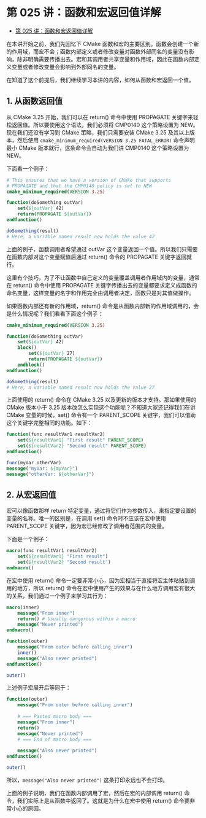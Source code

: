 # 第 025 讲：函数和宏返回值详解
- [第 025 讲：函数和宏返回值详解](#第-025-讲函数和宏返回值详解)

在本讲开始之前，我们先回忆下 CMake 函数和宏的主要区别。函数会创建一个新的作用域，而宏不会；函数内部定义或者修改变量对函数外部同名的变量没有影响，除非明确需要传播出去。宏和其调用者共享变量和作用域，因此在函数内部定义变量或者修改变量会影响到外部同名的变量。

在知道了这个前提后，我们继续学习本讲的内容，如何从函数和宏返回一个值。

## 1. 从函数返回值
从 CMake 3.25 开始，我们可以在 return() 命令中使用 PROPAGATE 关键字来轻松返回值。所以要使用这个语法，我们必须将 CMP0140 这个策略设置为 NEW。现在我们还没有学习到 CMake 策略，我们只需要安装 CMake 3.25 及其以上版本，然后使用 ```cmake_minimum_required(VERSION 3.25 FATAL_ERROR)``` 命令声明最小 CMake 版本就行，这条命令会自动为我们讲 CMP0140 这个策略设置为 NEW。

下面看一个例子：
```cmake
# This ensures that we have a version of CMake that supports
# PROPAGATE and that the CMP0140 policy is set to NEW
cmake_minimum_required(VERSION 3.25)

function(doSomething outVar)
    set(${outVar} 42)
    return(PROPAGATE ${outVar})
endfunction()

doSomething(result)
# Here, a variable named result now holds the value 42
```

上面的例子，函数调用者希望通过 outVar 这个变量返回一个值。所以我们只需要在函数内部对这个变量赋值后通过 return() 命令的 PROPAGATE 关键字返回就行。

这里有个技巧，为了不让函数中自己定义的变量覆盖调用者作用域内的变量，通常在 return() 命令中使用 PROPAGATE 关键字传播出去的变量都要求定义成函数的命名变量，这样变量的名字和作用完全由调用者决定，函数只是对其值做操作。

如果函数内部还有新的作用域，return() 命令是从函数内部新的作用域调用的，会是什么情况呢？我们看看下面这个例子：
```cmake
cmake_minimum_required(VERSION 3.25)

function(doSomething outVar)
    set(${outVar} 42)
    block()
        set(${outVar} 27)
        return(PROPAGATE ${outVar})
    endblock()
endfunction()

doSomething(result)
# Here, a variable named result now holds the value 27
```

上面使用的 return() 命令在 CMake 3.25 以及更新的版本才支持。那如果使用的 CMake 版本小于 3.25 版本改怎么实现这个功能呢？不知道大家还记得我们在讲 CMake 变量的时候，set() 命令有一个 PARENT_SCOPE 关键字，我们可以借助这个关键字完整相同的功能。如下：
```cmake
function(func resultVar1 resultVar2)
    set(${resultVar1} "First result" PARENT_SCOPE)
    set(${resultVar2} "Second result" PARENT_SCOPE)
endfunction()

func(myVar otherVar)
message("myVar: ${myVar}")
message("otherVar: ${otherVar}")
```

## 2. 从宏返回值
宏可以像函数那样 return 特定变量，通过将它们作为参数传入，来指定要设置的变量的名称。唯一的区别是，在调用 set() 命令时不应该在宏中使用 PARENT_SCOPE 关键字，因为宏已经修改了调用者范围内的变量。

下面是一个例子：
```cmake
macro(func resultVar1 resultVar2)
    set(${resultVar1} "First result")
    set(${resultVar2} "Second result")
endmacro()
```

在宏中使用 return() 命令一定要非常小心，因为宏相当于直接将宏主体粘贴到调用的地方，所以 return() 命令在宏中使用产生的效果与在什么地方调用宏有很大的关系，我们通过一个例子来学习其行为：
```cmake
macro(inner)
    message("From inner")
    return() # Usually dangerous within a macro
    message("Never printed")
endmacro()

function(outer)
    message("From outer before calling inner")
    inner()
    message("Also never printed")
endfunction()

outer()
```

上述例子宏展开后等同于：
```cmake
function(outer)
    message("From outer before calling inner")
    
    # === Pasted macro body ===
    message("From inner")
    return()
    message("Never printed")
    # === End of macro body ===
    
    message("Also never printed")
endfunction()

outer()
```

所以，```message("Also never printed")``` 这条打印永远也不会打印。

上面的例子说明，我们在函数内部调用了宏，然后在宏的内部调用 return() 命令，我们实际上是从函数中返回了。这就是为什么在宏中使用 return() 命令要非常小心的原因。